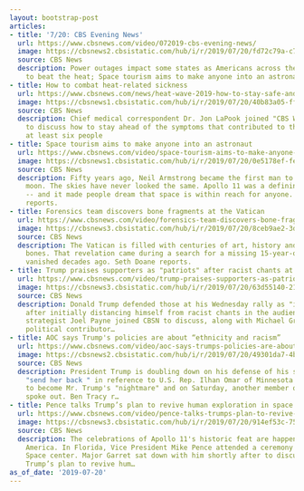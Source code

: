 ```yaml
---
layout: bootstrap-post
articles:
- title: '7/20: CBS Evening News'
  url: https://www.cbsnews.com/video/072019-cbs-evening-news/
  image: https://cbsnews2.cbsistatic.com/hub/i/r/2019/07/20/fd72c79a-c7c5-4b96-be9c-533a44079bea/thumbnail/1200x630/1d72428bd04e45dccba7ba0b70d0cb18/0720-en-full-1895296-640x360.jpg
  source: CBS News
  description: Power outages impact some states as Americans across the country try
    to beat the heat; Space tourism aims to make anyone into an astronaut.
- title: How to combat heat-related sickness
  url: https://www.cbsnews.com/news/heat-wave-2019-how-to-stay-safe-and-combat-heat-related-sickness-including-heat-stroke/
  image: https://cbsnews1.cbsistatic.com/hub/i/r/2019/07/20/40b83a05-ff8c-4fa8-99c2-fac398baa4a1/thumbnail/1200x630/c661d9aa48d539ab0ad35ec85ad877ed/gettyimages-1156957551.jpg
  source: CBS News
  description: Chief medical correspondent Dr. Jon LaPook joined "CBS Weekend News"
    to discuss how to stay ahead of the symptoms that contributed to the deaths of
    at least six people
- title: Space tourism aims to make anyone into an astronaut
  url: https://www.cbsnews.com/video/space-tourism-aims-to-make-anyone-into-an-astronaut/
  image: https://cbsnews1.cbsistatic.com/hub/i/r/2019/07/20/0e5178ef-fee8-4b24-b464-4589b248790b/thumbnail/1200x630/db3dedd9954172c0b363753a7f214889/0720-en-apolloanni-strassman-1895284-640x360.jpg
  source: CBS News
  description: Fifty years ago, Neil Armstrong became the first man to walk on the
    moon. The skies have never looked the same. Apollo 11 was a defining human achievement
    -- and it made people dream that space is within reach for anyone. Mark Strassmann
    reports.
- title: Forensics team discovers bone fragments at the Vatican
  url: https://www.cbsnews.com/video/forensics-team-discovers-bone-fragments-at-the-vatican/
  image: https://cbsnews3.cbsistatic.com/hub/i/r/2019/07/20/8ceb9ae2-3df2-4f7f-91be-d883094935c2/thumbnail/1200x630/dac3565a516700327a04820d5012e596/0720-en-vaticanmurder-doane-1895279-640x360.jpg
  source: CBS News
  description: The Vatican is filled with centuries of art, history and apparently
    bones. That revelation came during a search for a missing 15-year-old girl who
    vanished decades ago. Seth Doane reports.
- title: Trump praises supporters as "patriots" after racist chants at rally
  url: https://www.cbsnews.com/video/trump-praises-supporters-as-patriots-after-racist-chants-at-rally/
  image: https://cbsnews3.cbsistatic.com/hub/i/r/2019/07/20/63d55140-218e-43e9-a065-81ee583cac7c/thumbnail/1200x630/8c7aeb2ff5da8f488c8cdcfcbb7c2342/cbsn-fusion-pres-trump-praises-supporters-as-patriots-after-racist-chants-at-rally-thumbnail-1895276-640x360.jpg
  source: CBS News
  description: Donald Trump defended those at his Wednesday rally as "incredible patriots"
    after initially distancing himself from racist chants in the audience. Democratic
    strategist Joel Payne joined CBSN to discuss, along with Michael Graham, a CBSN
    political contributor…
- title: AOC says Trump's policies are about “ethnicity and racism”
  url: https://www.cbsnews.com/video/aoc-says-trumps-policies-are-about-ethnicity-and-racism/
  image: https://cbsnews2.cbsistatic.com/hub/i/r/2019/07/20/49301da7-4b1a-4bb1-ad71-e5f7d39cb8f5/thumbnail/1200x630/bca52ae3e82d47affeb7bc33b93e298c/0720-en-trump-tracy-1895259-640x360.jpg
  source: CBS News
  description: President Trump is doubling down on his defense of his supporters chanting
    "send her back " in reference to U.S. Rep. Ilhan Omar of Minnesota. She promised
    to become Mr. Trump's "nightmare" and on Saturday, another member of "The Squad"
    spoke out. Ben Tracy r…
- title: Pence talks Trump’s plan to revive human exploration in space
  url: https://www.cbsnews.com/video/pence-talks-trumps-plan-to-revive-human-exploration-in-space/
  image: https://cbsnews3.cbsistatic.com/hub/i/r/2019/07/20/914ef53c-75e9-46b1-8dfb-b4c0e8beb484/thumbnail/1200x630/a401b28db29df4c2f682dd5d35c257d8/0720-en-penceinter-garrett-1895266-640x360.jpg
  source: CBS News
  description: The celebrations of Apollo 11's historic feat are happening all across
    America. In Florida, Vice President Mike Pence attended a ceremony at the Kennedy
    Space center. Major Garret sat down with him shortly after to discuss President
    Trump’s plan to revive hum…
as_of_date: '2019-07-20'
---
```


